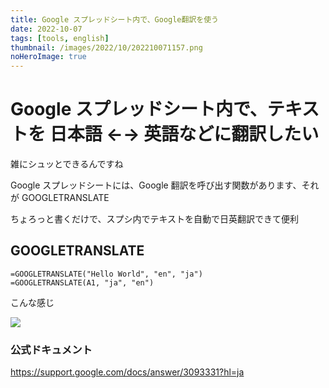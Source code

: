 ```yaml
---
title: Google スプレッドシート内で、Google翻訳を使う
date: 2022-10-07
tags: [tools, english]
thumbnail: /images/2022/10/202210071157.png
noHeroImage: true
---
```


# Google スプレッドシート内で、テキストを 日本語 ←→ 英語などに翻訳したい

雑にシュッとできるんですね

Google スプレッドシートには、Google 翻訳を呼び出す関数があります、それが GOOGLETRANSLATE

ちょろっと書くだけで、スプシ内でテキストを自動で日英翻訳できて便利

## GOOGLETRANSLATE

```
=GOOGLETRANSLATE("Hello World", "en", "ja")
=GOOGLETRANSLATE(A1, "ja", "en")
```

こんな感じ

![](/images/2022/10/202210071157.png)

### 公式ドキュメント

https://support.google.com/docs/answer/3093331?hl=ja
